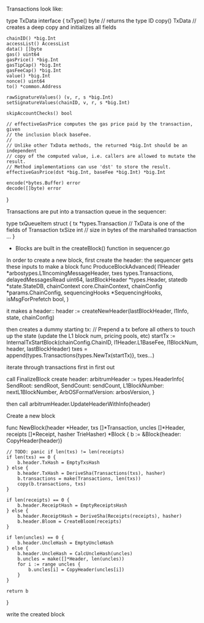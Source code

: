 
Transactions look like:

type TxData interface {
	txType() byte // returns the type ID
	copy() TxData // creates a deep copy and initializes all fields

	chainID() *big.Int
	accessList() AccessList
	data() []byte
	gas() uint64
	gasPrice() *big.Int
	gasTipCap() *big.Int
	gasFeeCap() *big.Int
	value() *big.Int
	nonce() uint64
	to() *common.Address

	rawSignatureValues() (v, r, s *big.Int)
	setSignatureValues(chainID, v, r, s *big.Int)

	skipAccountChecks() bool

	// effectiveGasPrice computes the gas price paid by the transaction, given
	// the inclusion block baseFee.
	//
	// Unlike other TxData methods, the returned *big.Int should be an independent
	// copy of the computed value, i.e. callers are allowed to mutate the result.
	// Method implementations can use 'dst' to store the result.
	effectiveGasPrice(dst *big.Int, baseFee *big.Int) *big.Int

	encode(*bytes.Buffer) error
	decode([]byte) error
}

Transactions are put into a transaction queue in the sequencer:

type txQueueItem struct {
	tx              *types.Transaction // TxData is one of the fields of Transaction
	txSize          int // size in bytes of the marshalled transaction
  ...
}

- Blocks are built in the createBlock() function in sequencer.go

In order to create a new block, first create the header:
the sequencer gets these inputs to make a block
func ProduceBlockAdvanced(
	l1Header *arbostypes.L1IncomingMessageHeader,
	txes types.Transactions,
	delayedMessagesRead uint64,
	lastBlockHeader *types.Header,
	statedb *state.StateDB,
	chainContext core.ChainContext,
	chainConfig *params.ChainConfig,
	sequencingHooks *SequencingHooks,
	isMsgForPrefetch bool,
)

it makes a header::
	header := createNewHeader(lastBlockHeader, l1Info, state, chainConfig)

then creates a dummy starting tx:
	// Prepend a tx before all others to touch up the state (update the L1 block num, pricing pools, etc)
	startTx := InternalTxStartBlock(chainConfig.ChainID, l1Header.L1BaseFee, l1BlockNum, header, lastBlockHeader)
	txes = append(types.Transactions{types.NewTx(startTx)}, txes...)

iterate through transactions first in first out

call FinalizeBlock
  create header:
		arbitrumHeader := types.HeaderInfo{
			SendRoot:           sendRoot,
			SendCount:          sendCount,
			L1BlockNumber:      nextL1BlockNumber,
			ArbOSFormatVersion: arbosVersion,
		}

then call 		arbitrumHeader.UpdateHeaderWithInfo(header)

Create a new block

func NewBlock(header *Header, txs []*Transaction, uncles []*Header, receipts []*Receipt, hasher TrieHasher) *Block {
	b := &Block{header: CopyHeader(header)}

	// TODO: panic if len(txs) != len(receipts)
	if len(txs) == 0 {
		b.header.TxHash = EmptyTxsHash
	} else {
		b.header.TxHash = DeriveSha(Transactions(txs), hasher)
		b.transactions = make(Transactions, len(txs))
		copy(b.transactions, txs)
	}

	if len(receipts) == 0 {
		b.header.ReceiptHash = EmptyReceiptsHash
	} else {
		b.header.ReceiptHash = DeriveSha(Receipts(receipts), hasher)
		b.header.Bloom = CreateBloom(receipts)
	}

	if len(uncles) == 0 {
		b.header.UncleHash = EmptyUncleHash
	} else {
		b.header.UncleHash = CalcUncleHash(uncles)
		b.uncles = make([]*Header, len(uncles))
		for i := range uncles {
			b.uncles[i] = CopyHeader(uncles[i])
		}
	}

	return b
}

write the created block





